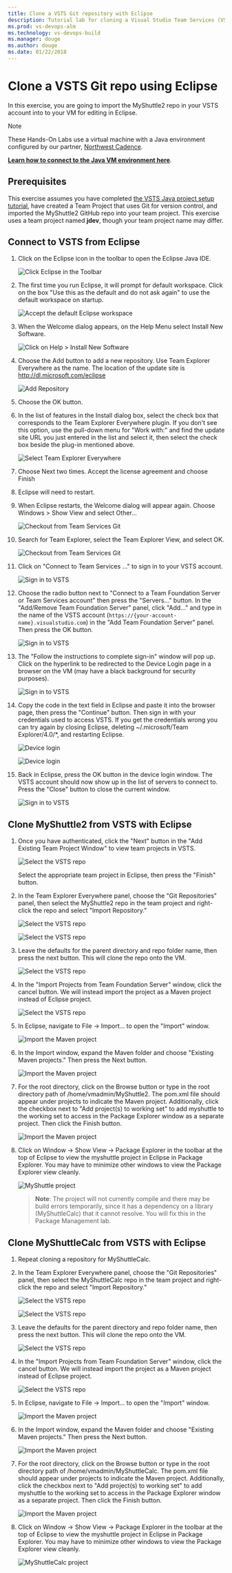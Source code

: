 ```yaml
---
title: Clone a VSTS Git repository with Eclipse
description: Tutorial lab for cloning a Visual Studio Team Services (VSTS) Git repo with Eclipse
ms.prod: vs-devops-alm
ms.technology: vs-devops-build 
ms.manager: douge
ms.author: douge
ms.date: 01/22/2018
---
```

[//]: # (monikerRange: '>= tfs-2015')

# Clone a VSTS Git repo using Eclipse

In this exercise, you are going to import the MyShuttle2 repo in your VSTS account into to your VM for editing in Eclipse.

> [!NOTE]
> These Hands-On Labs use a virtual machine with a Java environment configured by our partner, [Northwest Cadence](https://www.nwcadence.com/).
>
> **[Learn how to connect to the Java VM environment here](https://github.com/nwcadence/java-dev-vsts)**.

## Prerequisites

This exercise assumes you have completed [the VSTS Java project setup tutorial](../settingvstsproject/index.md), have created a Team Project that uses Git for version control, and imported the MyShuttle2 GitHub repo into your team project. This exercise uses a team project named **jdev**, though your team project name may differ.

## Connect to VSTS from Eclipse

1. Click on the Eclipse icon in the toolbar to open the Eclipse Java IDE.

    ![Click Eclipse in the Toolbar](../_img/eclipsegit/click-eclipse.png)

1. The first time you run Eclipse, it will prompt for default workspace. Click on the box "Use this as the default and do not ask again" to use the default workspace on startup.

    ![Accept the default Eclipse workspace](../_img/eclipsegit/eclipse-defaults.png)

1. When the Welcome dialog appears, on the Help Menu select Install New Software.

    ![Click on Help > Install New Software](../_img/eclipsegit/eclipse-install-new-software.png)

1. Choose the Add button to add a new repository.  Use Team Explorer Everywhere as the name. The location of the update site is http://dl.microsoft.com/eclipse

    ![Add Repository](../_img/eclipsegit/AddRepository.cropped.png)

1. Choose the OK button.

1. In the list of features in the Install dialog box, select the check box that corresponds to the Team Explorer Everywhere plugin. If you don't see this option, use the pull-down menu for "Work with:" and find the update site URL you just entered in the list and select it, then select the check box beside the plug-in mentioned above.

    ![Select Team Explorer Everywhere](../_img/eclipsegit/SelectTee.cropped.png)

1. Choose Next two times. Accept the license agreement and choose Finish

1. Eclipse will need to restart.

1. When Eclipse restarts, the Welcome dialog will appear again. Choose Windows > Show View and select Other...

    ![Checkout from Team Services Git](../_img/eclipsegit/showtee.png)

1. Search for Team Explorer, select the Team Explorer View, and select OK.

    ![Checkout from Team Services Git](../_img/eclipsegit/showtee2.png)

1. Click on "Connect to Team Services ..." to sign in to your VSTS account.

    ![Sign in to VSTS](../_img/eclipsegit/eclipse-vsts-signin.png)

1. Choose the radio button next to "Connect to a Team Foundation Server or Team Services account" then press the "Servers..." button. In the "Add/Remove Team Foundation Server" panel, click "Add..." and type in the name of the VSTS account (`https://{your-account-name}.visualstudio.com`) in the "Add Team Foundation Server" panel. Then press the OK button.

    ![Sign in to VSTS](../_img/eclipsegit/browsevsts.png)

1. The "Follow the instructions to complete sign-in" window will pop up. Click on the hyperlink to be redirected to the Device Login page in a browser on the VM (may have a black background for security purposes).

    ![Sign in to VSTS](../_img/eclipsegit/eclipse-signin.png)

1. Copy the code in the text field in Eclipse and paste it into the browser page, then press the "Continue" button. Then sign in with your credentials used to access VSTS. If you get the credentials wrong you can try again by closing Eclipse, deleting ~/.microsoft/Team Explorer/4.0/*, and restarting Eclipse.

    ![Device login](../_img/eclipsegit/browser-devicelogin.png)

    ![Device login](../_img/eclipsegit/browser-deviceloggedin.png)

1. Back in Eclipse, press the OK button in the device login window. The VSTS account should now show up in the list of servers to connect to. Press the "Close" button to close the current window.

    ![Sign in to VSTS](../_img/eclipsegit/eclipse-tfslist.png "Sign in to VSTS")

## Clone MyShuttle2 from VSTS with Eclipse

1. Once you have authenticated, click the "Next" button in the "Add Existing Team Project Window" to view team projects in VSTS.

    ![Select the VSTS repo](../_img/eclipsegit/eclipse-add-existingteamproject.png)

    Select the appropriate team project in Eclipse, then press the "Finish" button.

1. In the Team Explorer Everywhere panel, choose the "Git Repositories" panel, then select the MyShuttle2 repo in the team project and right-click the repo and select "Import Repository."

    ![Select the VSTS repo](../_img/eclipsegit/eclipse-select-repo.png)

    ![Select the VSTS repo](../_img/eclipsegit/eclipse-select-repo2.png)

1. Leave the defaults for the parent directory and repo folder name, then press the next button. This will clone the repo onto the VM.

    ![Select the VSTS repo](../_img/eclipsegit/eclipse-select-repo3.png)

1. In the "Import Projects from Team Foundation Server" window, click the cancel button. We will instead import the project as a Maven project instead of Eclipse project.

    ![Select the VSTS repo](../_img/eclipsegit/eclipse-importprojects.png)

1. In Eclipse, navigate to File -> Import... to open the "Import" window.

    ![Import the Maven project](../_img/eclipsegit/eclipse-import.png "Import the Maven project")

1. In the Import window, expand the Maven folder and choose "Existing Maven projects." Then press the Next button.

    ![Import the Maven project](../_img/eclipsegit/eclipse-import-existingmavenprojects.png)

1. For the root directory, click on the Browse button or type in the root directory path of /home/vmadmin/MyShuttle2. The pom.xml file should appear under projects to indicate the Maven project. Additionally, click the checkbox next to "Add project(s) to working set" to add myshuttle to the working set to access in the Package Explorer window as a separate project. Then click the Finish button.

    ![Import the Maven project](../_img/eclipsegit/eclipse-select-mavenproject.png)

1. Click on Window -> Show View -> Package Explorer in the toolbar at the top of Eclipse to view the myshuttle project in Eclipse in Package Explorer. You may have to minimize other windows to view the Package Explorer view cleanly.

    ![MyShuttle project](../_img/eclipsegit/eclipse-myshuttle.png)

   > **Note**: The project will not currently compile and there may be build errors temporarily, since it has a dependency on a library (MyShuttleCalc) that it cannot resolve. You will fix this in the Package Management lab.

## Clone MyShuttleCalc from VSTS with Eclipse

1. Repeat cloning a repository for MyShuttleCalc.

1. In the Team Explorer Everywhere panel, choose the "Git Repositories" panel, then select the MyShuttleCalc repo in the team project and right-click the repo and select "Import Repository."

    ![Select the VSTS repo](../_img/eclipsegit/eclipse-select-repo.png)

    ![Select the VSTS repo](../_img/eclipsegit/eclipse-import-myshuttlecalc.png)

1. Leave the defaults for the parent directory and repo folder name, then press the next button. This will clone the repo onto the VM.

    ![Select the VSTS repo](../_img/eclipsegit/eclipse-select-myshuttlecalc.png)

1. In the "Import Projects from Team Foundation Server" window, click the cancel button. We will instead import the project as a Maven project instead of Eclipse project.

    ![Select the VSTS repo](../_img/eclipsegit/eclipse-importprojects2.png)

1. In Eclipse, navigate to File -> Import... to open the "Import" window.

    ![Import the Maven project](../_img/eclipsegit/eclipse-import.png)

1. In the Import window, expand the Maven folder and choose "Existing Maven projects." Then press the Next button.

    ![Import the Maven project](../_img/eclipsegit/eclipse-import-existingmavenprojects.png)

1. For the root directory, click on the Browse button or type in the root directory path of /home/vmadmin/MyShuttleCalc. The pom.xml file should appear under projects to indicate the Maven project. Additionally, click the checkbox next to "Add project(s) to working set" to add myshuttle to the working set to access in the Package Explorer window as a separate project. Then click the Finish button.

    ![Import the Maven project](../_img/eclipsegit/eclipse-select-mavenproject2.png)

1. Click on Window -> Show View -> Package Explorer in the toolbar at the top of Eclipse to view the myshuttle project in Eclipse in Package Explorer. You may have to minimize other windows to view the Package Explorer view cleanly.

    ![MyShuttleCalc project](../_img/eclipsegit/eclipse-myshuttlecalc.png)
